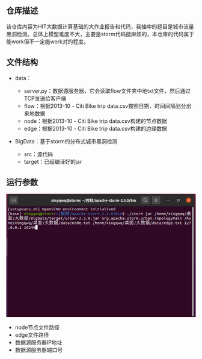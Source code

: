 ## 仓库描述
该仓库内容为HIT大数据计算基础的大作业报告和代码，我抽中的题目是城市流量黑洞检测。总体上模型难度不大，主要是storm代码挺麻烦的，本仓库的代码属于能work但不一定能work对的程度。

## 文件结构

- data：
  - server.py：数据源服务器，它会读取flow文件夹中地txt文件，然后通过TCP发送给客户端
  - flow：根据2013-10 - Citi Bike trip data.csv按照日期、时间间隔划分出来地数据
  - node：根据2013-10 - Citi Bike trip data.csv构建的节点数据
  - edge：根据2013-10 - Citi Bike trip data.csv构建的边缘数据

- BigData：基于storm的分布式城市黑洞检测
  - src：源代码
  - target：已经编译好的jar


## 运行参数

![img](./img/3.png)

- node节点文件路径
- edge文件路径
- 数据源服务器IP地址
- 数据源服务器端口号
